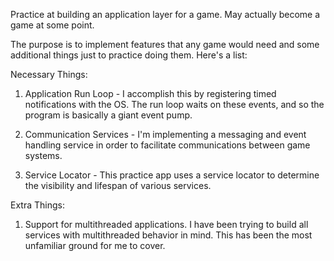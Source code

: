 Practice at building an application layer for a game. May actually become a game at some point.

The purpose is to implement features that any game would need and some additional things just to practice doing them. Here's a list:

Necessary Things:

1) Application Run Loop - I accomplish this by registering timed notifications with the OS. The run loop waits on these events, and so the program is basically a giant event pump.

2) Communication Services - I'm implementing a messaging and event handling service in order to facilitate communications between game systems.

3) Service Locator - This practice app uses a service locator to determine the visibility and lifespan of various services.


Extra Things:

1) Support for multithreaded applications. I have been trying to build all services with multithreaded behavior in mind. This has been the most unfamiliar ground for me to cover.

